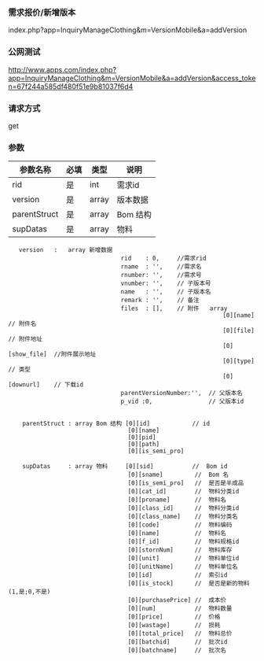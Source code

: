 ### **需求报价/新增版本**
index.php?app=InquiryManageClothing&m=VersionMobile&a=addVersion

### **公网测试**
http://www.apps.com/index.php?app=InquiryManageClothing&m=VersionMobile&a=addVersion&access_token=67f244a585df480f51e9b81037f6d4

### **请求方式**
get


### **参数**
| 参数名称  |必填|   类型  |说明      |
|------|-----|------|------|
| rid| 是 | int|需求id|
| version| 是 | array|版本数据|
| parentStruct| 是 | array|Bom 结构|
| supDatas| 是 | array|物料|

       version   :   array 新增数据 
                                    rid    : 0,     //需求rid
                                    rname  : '',    //需求名
                                    rnumber: '',    //需求号
                                    vnumber: '',    // 子版本号
                                    name   : '',    // 子版本名
                                    remark : '',    // 备注
                                    files  : [],    // 附件   array 
                                                                 [0][name]       // 附件名
                                                                 [0][file]       // 附件地址 
                                                                 [0][show_file]  //附件展示地址
                                                                 [0][type]       // 类型
                                                                 [0][downurl]    // 下载id  
                                    parentVersionNumber:'',  // 父版本名
                                    p_vid :0,                // 父版本id
                                

        parentStruct : array Bom 结构 [0][id]            // id
                                      [0][name] 
                                      [0][pid] 
                                      [0][path]
                                      [0][is_semi_pro]
       
        supDatas     : array 物料     [0][sid]           //  Bom id
                                      [0][sname]         //  Bom 名
                                      [0][is_semi_pro]   //  是否是半成品
                                      [0][cat_id]        //  物料分类id
                                      [0][proname]       //  物料名
                                      [0][class_id]      //  物料分类id
                                      [0][class_name]    //  物料分类名
                                      [0][code]          //  物料编码
                                      [0][name]          //  物料名
                                      [0][f_id]          //  物料规格id
                                      [0][stornNum]      //  物料库存
                                      [0][unit]          //  物料单位id
                                      [0][unitName]      //  物料单位名
                                      [0][id]            //  索引id
                                      [0][is_stock]      //  是否是新的物料(1,是;0,不是)
                                      [0][purchasePrice] //  成本价
                                      [0][num]           //  物料数量
                                      [0][price]         //  价格
                                      [0][wastage]       //  损耗
                                      [0][total_price]   //  物料总价
                                      [0][batchid]       //  批次id
                                      [0][batchname]     //  批次名